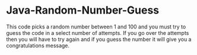 # Java-Random-Number-Guess
This code picks a random number between 1 and 100 and you must try to guess the code in a select number of attempts. If you go over the attempts then you will have to try again and if you guess the number it will give you a congratulations message. 
